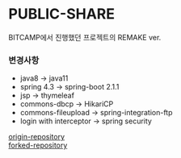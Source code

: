 # PUBLIC-SHARE
BITCAMP에서 진행했던 프로젝트의 REMAKE ver.

### 변경사항
* java8 -> java11
* spring 4.3 -> spring-boot 2.1.1 
* jsp -> thymeleaf
* commons-dbcp -> HikariCP
* commons-fileupload -> spring-integration-ftp
* login with interceptor -> spring security

[origin-repository](https://github.com/thdnthdn2/publicshare)  
[forked-repository](https://github.com/jooonak/publicshare)  
